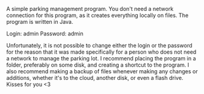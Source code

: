 A simple parking management program. You don't need a network connection for this program, as it creates everything locally on files. The program is written in Java.

Login: admin 
Password: admin

Unfortunately, it is not possible to change either the login or the password for the reason that it was made specifically for a person who does not need a network to manage the parking lot. 
I recommend placing the program in a folder, preferably on some disk, and creating a shortcut to the program. 
I also recommend making a backup of files whenever making any changes or additions, whether it's to the cloud, another disk, or even a flash drive. 
Kisses for you <3
